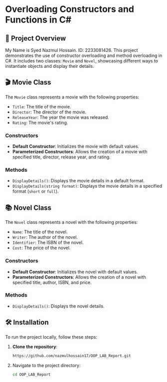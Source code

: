 # Overloading Constructors and Functions in C#

## 📖 Project Overview
My Name is Syed Nazmul Hossain. ID: 2233081426. This project demonstrates the use of constructor overloading and method overloading in C#. It includes two classes: `Movie` and `Novel`, showcasing different ways to instantiate objects and display their details.

## 🎬 Movie Class
The `Movie` class represents a movie with the following properties:
- `Title`: The title of the movie.
- `Director`: The director of the movie.
- `ReleaseYear`: The year the movie was released.
- `Rating`: The movie's rating.

### Constructors
- **Default Constructor**: Initializes the movie with default values.
- **Parameterized Constructors**: Allows the creation of a movie with specified title, director, release year, and rating.

### Methods
- `DisplayDetails()`: Displays the movie details in a default format.
- `DisplayDetails(string format)`: Displays the movie details in a specified format (`short` or `full`).

## 📚 Novel Class
The `Novel` class represents a novel with the following properties:
- `Name`: The title of the novel.
- `Writer`: The author of the novel.
- `Identifier`: The ISBN of the novel.
- `Cost`: The price of the novel.

### Constructors
- **Default Constructor**: Initializes the novel with default values.
- **Parameterized Constructors**: Allows the creation of a novel with specified title, author, ISBN, and price.

### Methods
- `DisplayDetails()`: Displays the novel details.

## 🛠️ Installation
To run the project locally, follow these steps:

1. **Clone the repository**:
   ```bash
   https://github.com/nazmulhossain17/OOP_LAB_Report.git
2. Navigate to the project directory:
   ```bash
   cd OOP_LAB_Report
